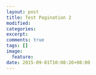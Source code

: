 ```yaml
---
layout: post
title: Test Pagination 2
modified:
categories: 
excerpt:
comments: true
tags: []
image:
  feature:
date: 2015-09-01T10:08:26+08:00
---
```




